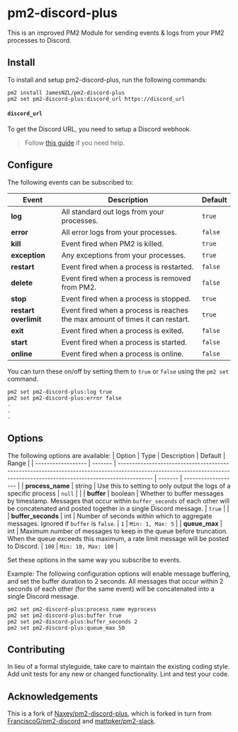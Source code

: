 # pm2-discord-plus

This is an improved PM2 Module for sending events & logs from your PM2 processes to Discord.

## Install

To install and setup pm2-discord-plus, run the following commands:

```text
pm2 install JamesNZL/pm2-discord-plus
pm2 set pm2-discord-plus:discord_url https://discord_url
```

#### `discord_url`

To get the Discord URL, you need to setup a Discord webhook.
> Follow [this guide](https://support.discordapp.com/hc/en-us/articles/228383668-Intro-to-Webhooks) if you need help.

## Configure

The following events can be subscribed to:

| Event                 | Description                                                                   | Default |
| --------------------- | ----------------------------------------------------------------------------- | ------- |
| **log**               | All standard out logs from your processes.                                    | `true`  |
| **error**             | All error logs from your processes.                                           | `false` |
| **kill**              | Event fired when PM2 is killed.                                               | `true`  |
| **exception**         | Any exceptions from your processes.                                           | `true`  |
| **restart**           | Event fired when a process is restarted.                                      | `false` |
| **delete**            | Event fired when a process is removed from PM2.                               | `false` |
| **stop**              | Event fired when a process is stopped.                                        | `true`  |
| **restart overlimit** | Event fired when a process is reaches the max amount of times it can restart. | `true`  |
| **exit**              | Event fired when a process is exited.                                         | `false` |
| **start**             | Event fired when a process is started.                                        | `false` |
| **online**            | Event fired when a process is online.                                         | `false` |

You can turn these on/off by setting them to `true` or `false` using the `pm2 set` command.

```text
pm2 set pm2-discord-plus:log true
pm2 set pm2-discord-plus:error false
.
.
.
```

## Options

The following options are available:
| Option             | Type    | Description                                                                                                                                                              | Default | Range               |
| ------------------ | ------- | ------------------------------------------------------------------------------------------------------------------------------------------------------------------------ | ------- | ------------------- |
| **process_name**   | string  | Use this to setting to only output the logs of a specific process                                                                                                        | `null`  |                     |
| **buffer**         | boolean | Whether to buffer messages by timestamp. Messages that occur within `buffer_seconds` of each other will be concatenated and posted together in a single Discord message. | `true`  |                     |
| **buffer_seconds** | int     | Number of seconds within which to aggregate messages. Ignored if `buffer` is `false`.                                                                                    | `1`     | `Min: 1, Max: 5`    |
| **queue_max**      | int     | Maximum number of messages to keep in the queue before truncation. When the queue exceeds this maximum, a rate limit message will be posted to Discord.                  | `100`   | `Min: 10, Max: 100` |

Set these options in the same way you subscribe to events.

Example: The following configuration options will enable message buffering, and set the buffer duration to 2 seconds. All messages that occur within 2 seconds of each other (for the same event) will be concatenated into a single Discord message.

```text
pm2 set pm2-discord-plus:process_name myprocess
pm2 set pm2-discord-plus:buffer true
pm2 set pm2-discord-plus:buffer_seconds 2
pm2 set pm2-discord-plus:queue_max 50
```

## Contributing

In lieu of a formal styleguide, take care to maintain the existing coding style. Add unit tests for any new or changed functionality. Lint and test your code.

## Acknowledgements

This is a fork of [Naxey/pm2-discord-plus](https://github.com/Naxey/pm2-discord-plus), which is forked in turn from [FranciscoG/pm2-discord](https://github.com/FranciscoG/pm2-discord) and [mattpker/pm2-slack](https://github.com/mattpker/pm2-slack).
